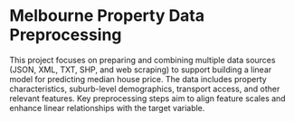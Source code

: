 # Melbourne Property Data Preprocessing

This project focuses on preparing and combining multiple data sources (JSON, XML, TXT, SHP, and web scraping) to support building a linear model for predicting median house price. The data includes property characteristics, suburb-level demographics, transport access, and other relevant features. Key preprocessing steps aim to align feature scales and enhance linear relationships with the target variable.
